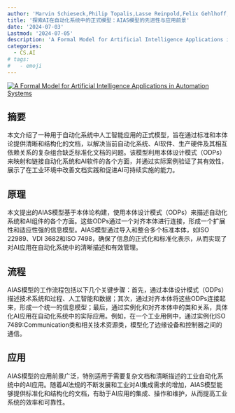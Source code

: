 ```yaml
---
author: 'Marvin Schieseck,Philip Topalis,Lasse Reinpold,Felix Gehlhoff,Alexander Fay'
title: '探索AI在自动化系统中的正式模型：AIAS模型的先进性与应用前景'
date: '2024-07-03'
Lastmod: '2024-07-05'
description: 'A Formal Model for Artificial Intelligence Applications in Automation Systems'
categories:
  - CS.AI
# tags:
#   - emoji
---
```


[![A Formal Model for Artificial Intelligence Applications in Automation Systems](https://arxiv-research-1301205113.cos.ap-guangzhou.myqcloud.com/images/2407.03183v1.pdf_0.jpg)](https://arxiv.org/abs/2407.03183v1)

## 摘要

本文介绍了一种用于自动化系统中人工智能应用的正式模型，旨在通过标准和本体论提供清晰和结构化的文档，以解决当前自动化系统、AI软件、生产硬件及其相互依赖关系的复杂组合缺乏标准化文档的问题。该模型利用本体设计模式（ODPs）来映射和链接自动化系统和AI软件的各个方面，并通过实际案例验证了其有效性，展示了在工业环境中改善文档实践和促进AI可持续实施的能力。<!--more-->

## 原理

本文提出的AIAS模型基于本体论构建，使用本体设计模式（ODPs）来描述自动化系统和AI组件的各个方面。这些ODPs通过一个对齐本体进行连接，形成一个扩展性和适应性强的信息模型。AIAS模型通过导入和整合多个标准本体，如ISO 22989、VDI 3682和ISO 7498，确保了信息的正式化和标准化表示，从而实现了对AI应用在自动化系统中的清晰描述和有效管理。

## 流程

AIAS模型的工作流程包括以下几个关键步骤：首先，通过本体设计模式（ODPs）描述技术系统和过程、人工智能和数据；其次，通过对齐本体将这些ODPs连接起来，形成一个统一的信息模型；最后，通过实例化和对齐本体中的类和关系，具体化AI应用在自动化系统中的实际应用。例如，在一个工业用例中，通过实例化ISO 7489:Communication类和相关技术资源类，模型化了边缘设备和控制器之间的通信。

## 应用

AIAS模型的应用前景广泛，特别适用于需要复杂文档和清晰描述的工业自动化系统中的AI应用。随着AI法规的不断发展和工业对AI集成需求的增加，AIAS模型能够提供标准化和结构化的文档，有助于AI应用的集成、操作和维护，从而提高工业系统的效率和可靠性。